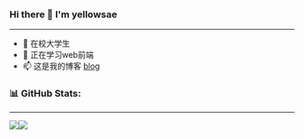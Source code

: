 ### Hi there 👋 I'm yellowsae

---

- 🔭  在校大学生
- 🌱  正在学习web前端
- 📫  这是我的博客 [blog](https://github.com/yellowsae/blog)



### 📊 GitHub Stats:

---
<div style='width: 500px; display: flex;'>
  <img align="center" src="https://github-readme-stats.vercel.app/api?username=yellowsae&show_icons=true&theme=dracula&hide=contribs&layout=compact" />
  <img align="center" src="https://github-readme-stats.vercel.app/api/top-langs/?username=yellowsae&layout=compact&theme=dracula" />
</div>
